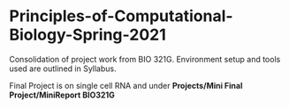 # Principles-of-Computational-Biology-Spring-2021

Consolidation of project work from BIO 321G. Environment setup and tools used are outlined in Syllabus. 

Final Project is on single cell RNA and under **Projects/Mini Final Project/MiniReport BIO321G**
